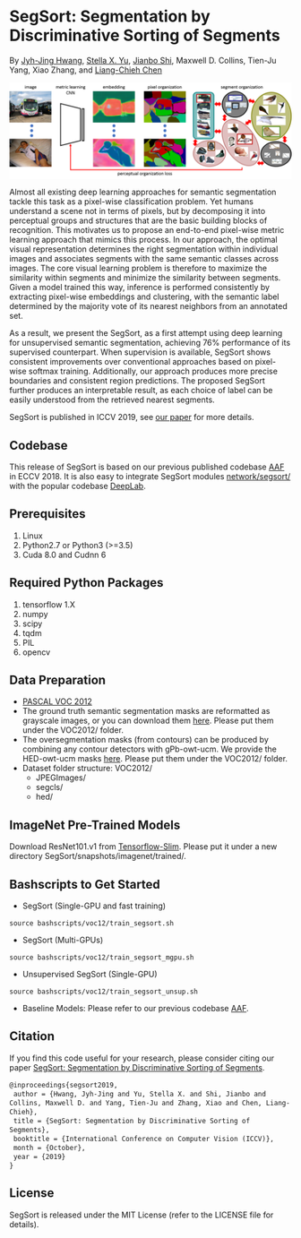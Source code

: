 # SegSort: Segmentation by Discriminative Sorting of Segments

By [Jyh-Jing Hwang](https://jyhjinghwang.github.io/), [Stella X. Yu](http://www1.icsi.berkeley.edu/~stellayu/), [Jianbo Shi](https://www.cis.upenn.edu/~jshi/), Maxwell D. Collins, Tien-Ju Yang, Xiao Zhang, and [Liang-Chieh Chen](http://liangchiehchen.com/)

<img align="center" img src="misc/main.png" width="1024">

Almost all existing deep learning approaches for semantic segmentation tackle this task as a pixel-wise classification problem.  Yet humans understand a scene not in terms of pixels, but by decomposing it into perceptual groups and structures that are the basic building blocks of recognition.  This motivates us to propose an end-to-end pixel-wise metric learning approach that mimics this process.  In our approach, the optimal visual representation determines the right segmentation within individual images and associates segments with the same semantic classes across images.  The core visual learning problem is therefore to maximize the similarity within segments and minimize  the similarity between segments.  Given a model trained this way, inference is performed consistently by extracting pixel-wise embeddings and clustering, with the semantic label determined by the majority vote of its nearest neighbors from an annotated set.

As a result, we present the SegSort, as a first attempt using deep learning for unsupervised semantic segmentation, achieving 76% performance of its supervised counterpart.  When supervision is available, SegSort shows consistent improvements over conventional approaches based on pixel-wise softmax training.  Additionally, our approach produces more precise boundaries and consistent region predictions.  The proposed SegSort further produces an interpretable result, as each choice of label can be easily understood from the retrieved nearest segments.

SegSort is published in ICCV 2019, see [our paper](https://arxiv.org/abs/1910.06962) for more details.


## Codebase
This release of SegSort is based on our previous published codebase [AAF](https://github.com/twke18/Adaptive_Affinity_Fields) in ECCV 2018.  It is also easy to integrate SegSort modules [network/segsort/](https://github.com/jyhjinghwang/SegSort/tree/master/network/segsort) with the popular codebase [DeepLab](https://github.com/tensorflow/models/tree/master/research/deeplab).

## Prerequisites

1. Linux
2. Python2.7 or Python3 (>=3.5)
3. Cuda 8.0 and Cudnn 6

## Required Python Packages

1. tensorflow 1.X
2. numpy
3. scipy
4. tqdm
5. PIL
6. opencv

## Data Preparation

* [PASCAL VOC 2012](http://host.robots.ox.ac.uk/pascal/VOC/voc2012/)
* The ground truth semantic segmentation masks are reformatted as grayscale images, or you can download them [here](https://upenn.box.com/s/cke7o88jb7jsvfpsfv0ompp9ki21s25c).  Please put them under the VOC2012/ folder.
* The oversegmentation masks (from contours) can be produced by combining any contour detectors with gPb-owt-ucm.  We provide the HED-owt-ucm masks [here](https://upenn.box.com/s/cke7o88jb7jsvfpsfv0ompp9ki21s25c).  Please put them under the VOC2012/ folder.
* Dataset folder structure:
  VOC2012/
    - JPEGImages/
    - segcls/
    - hed/

## ImageNet Pre-Trained Models

Download ResNet101.v1 from [Tensorflow-Slim](https://github.com/tensorflow/models/tree/master/research/slim).
Please put it under a new directory SegSort/snapshots/imagenet/trained/.

## Bashscripts to Get Started

* SegSort (Single-GPU and fast training)
```
source bashscripts/voc12/train_segsort.sh
```

* SegSort (Multi-GPUs)
```
source bashscripts/voc12/train_segsort_mgpu.sh
```

* Unsupervised SegSort (Single-GPU)
```
source bashscripts/voc12/train_segsort_unsup.sh
```

* Baseline Models:  Please refer to our previous codebase [AAF](https://github.com/twke18/Adaptive_Affinity_Fields).


## Citation
If you find this code useful for your research, please consider citing our paper [SegSort: Segmentation by Discriminative Sorting of Segments](https://arxiv.org/abs/1910.06962).

```
@inproceedings{segsort2019,
 author = {Hwang, Jyh-Jing and Yu, Stella X. and Shi, Jianbo and Collins, Maxwell D. and Yang, Tien-Ju and Zhang, Xiao and Chen, Liang-Chieh},
 title = {SegSort: Segmentation by Discriminative Sorting of Segments},
 booktitle = {International Conference on Computer Vision (ICCV)},
 month = {October},
 year = {2019}
}
```

## License
SegSort is released under the MIT License (refer to the LICENSE file for details).
